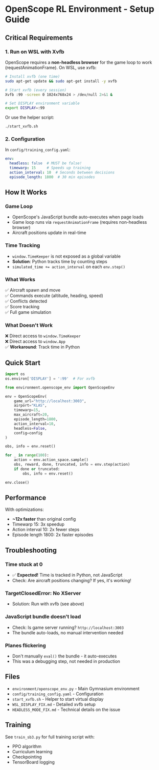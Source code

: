 # OpenScope RL Environment - Setup Guide

## Critical Requirements

### 1. Run on WSL with Xvfb

OpenScope requires a **non-headless browser** for the game loop to work (requestAnimationFrame). On WSL, use xvfb:

```bash
# Install xvfb (one time)
sudo apt-get update && sudo apt-get install -y xvfb

# Start xvfb (every session)
Xvfb :99 -screen 0 1024x768x24 > /dev/null 2>&1 &

# Set DISPLAY environment variable
export DISPLAY=:99
```

Or use the helper script:
```bash
./start_xvfb.sh
```

### 2. Configuration

In `config/training_config.yaml`:

```yaml
env:
  headless: false  # MUST be false!
  timewarp: 15     # Speeds up training
  action_interval: 10  # Seconds between decisions
  episode_length: 1800  # 30 min episodes
```

## How It Works

### Game Loop
- OpenScope's JavaScript bundle auto-executes when page loads
- Game loop runs via `requestAnimationFrame` (requires non-headless browser)
- Aircraft positions update in real-time

### Time Tracking
- `window.TimeKeeper` is not exposed as a global variable
- **Solution**: Python tracks time by counting steps
- `simulated_time += action_interval` on each `env.step()`

### What Works
✅ Aircraft spawn and move  
✅ Commands execute (altitude, heading, speed)  
✅ Conflicts detected  
✅ Score tracking  
✅ Full game simulation  

### What Doesn't Work
❌ Direct access to `window.TimeKeeper`  
❌ Direct access to `window.App`  
✅ **Workaround**: Track time in Python

## Quick Start

```python
import os
os.environ['DISPLAY'] = ':99'  # For xvfb

from environment.openscope_env import OpenScopeEnv

env = OpenScopeEnv(
    game_url="http://localhost:3003",
    airport="KLAS",
    timewarp=15,
    max_aircraft=20,
    episode_length=1800,
    action_interval=10,
    headless=False,
    config=config
)

obs, info = env.reset()

for _ in range(100):
    action = env.action_space.sample()
    obs, reward, done, truncated, info = env.step(action)
    if done or truncated:
        obs, info = env.reset()

env.close()
```

## Performance

With optimizations:
- **~12x faster** than original config
- Timewarp 15: 3x speedup
- Action interval 10: 2x fewer steps
- Episode length 1800: 2x faster episodes

## Troubleshooting

### Time stuck at 0
- ✅ **Expected!** Time is tracked in Python, not JavaScript
- Check: Are aircraft positions changing? If yes, it's working!

### TargetClosedError: No XServer
- Solution: Run with xvfb (see above)

### JavaScript bundle doesn't load
- Check: Is game server running? `http://localhost:3003`
- The bundle auto-loads, no manual intervention needed

### Planes flickering
- Don't manually `eval()` the bundle - it auto-executes
- This was a debugging step, not needed in production

## Files

- `environment/openscope_env.py` - Main Gymnasium environment
- `config/training_config.yaml` - Configuration
- `start_xvfb.sh` - Helper to start virtual display
- `WSL_DISPLAY_FIX.md` - Detailed xvfb setup
- `HEADLESS_MODE_FIX.md` - Technical details on the issue

## Training

See `train_sb3.py` for full training script with:
- PPO algorithm
- Curriculum learning
- Checkpointing
- TensorBoard logging

